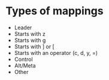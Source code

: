 Types of mappings
============================================================================
- Leader
- Starts with z
- Starts with g
- Starts with ] or [
- Starts with an operator (c, d, y, =)
- Control
- Alt/Meta
- Other
